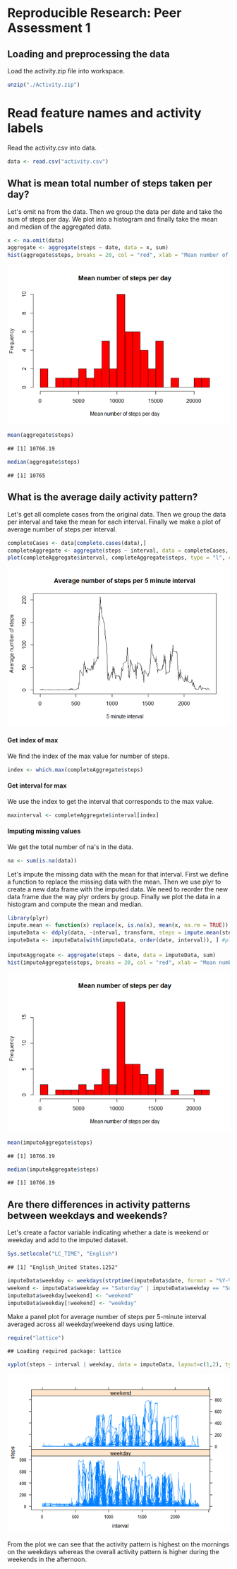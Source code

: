 # Reproducible Research: Peer Assessment 1


## Loading and preprocessing the data
Load the activity.zip file into workspace.

```r
unzip("./Activity.zip")
```
        
# Read feature names and activity labels
Read the activity.csv into data.

```r
data <- read.csv("activity.csv")
```


## What is mean total number of steps taken per day?
Let's omit na from the data. Then we group the data per date and take the sum of steps per day. We plot into a histogram and finally take the mean and median of the aggregated data.

```r
x <- na.omit(data)
aggregate <- aggregate(steps ~ date, data = x, sum)
hist(aggregate$steps, breaks = 20, col = "red", xlab = "Mean number of steps per day", main = "Mean number of steps per day")
```

![](./PA1_template_files/figure-html/unnamed-chunk-3-1.png) 

```r
mean(aggregate$steps)
```

```
## [1] 10766.19
```

```r
median(aggregate$steps)
```

```
## [1] 10765
```



## What is the average daily activity pattern?
Let's get all complete cases from the original data. Then we group the data per interval and take the mean for each interval. Finally we make a plot of average number of steps per interval.

```r
completeCases <- data[complete.cases(data),]
completeAggregate <- aggregate(steps ~ interval, data = completeCases, mean)
plot(completeAggregate$interval, completeAggregate$steps, type = "l", col = "Black", main = "Average number of steps per 5 minute interval", xlab = "5 minute interval", ylab = "Average number of steps")    
```

![](./PA1_template_files/figure-html/unnamed-chunk-4-1.png) 

#### Get index of max
We find the index of the max value for number of steps.

```r
index <- which.max(completeAggregate$steps)
```

#### Get interval for max
We use the index to get the interval that corresponds to the max value.

```r
maxinterval <- completeAggregate$interval[index]
```

#### Imputing missing values
We get the total number of na's in the data.

```r
na <- sum(is.na(data))
```

Let's impute the missing data with the mean for that interval.
First we define a function to replace the missing data with the mean.
Then we use plyr to create a new data frame with the imputed data.
We need to reorder the new data frame due the way plyr orders by group.
Finally we plot the data in a histogram and compute the mean and median.

```r
library(plyr)
impute.mean <- function(x) replace(x, is.na(x), mean(x, na.rm = TRUE))
imputeData <- ddply(data, ~interval, transform, steps = impute.mean(steps))
imputeData <- imputeData[with(imputeData, order(date, interval)), ] #plyr orders by group so we have to reorder

imputeAggregate <- aggregate(steps ~ date, data = imputeData, sum)
hist(imputeAggregate$steps, breaks = 20, col = "red", xlab = "Mean number of steps per day", main = "Mean number of steps per day")
```

![](./PA1_template_files/figure-html/unnamed-chunk-8-1.png) 

```r
mean(imputeAggregate$steps)
```

```
## [1] 10766.19
```

```r
median(imputeAggregate$steps)
```

```
## [1] 10766.19
```


## Are there differences in activity patterns between weekdays and weekends?

Let's create a factor variable indicating whether a date is weekend or weekday and add to the imputed dataset.

```r
Sys.setlocale("LC_TIME", "English")
```

```
## [1] "English_United States.1252"
```

```r
imputeData$weekday <- weekdays(strptime(imputeData$date, format = "%Y-%m-%d"))
weekend <- imputeData$weekday == "Saturday" | imputeData$weekday == "Sunday"
imputeData$weekday[weekend] <- "weekend"
imputeData$weekday[!weekend] <- "weekday"
```
Make a panel plot for average number of steps per 5-minute interval averaged across all weekday/weekend days using lattice.

```r
require("lattice")
```

```
## Loading required package: lattice
```

```r
xyplot(steps ~ interval | weekday, data = imputeData, layout=c(1,2), type="l")
```

![](./PA1_template_files/figure-html/unnamed-chunk-10-1.png) 

From the plot we can see that the activity pattern is highest on the mornings on the weekdays whereas the overall activity pattern is higher during the weekends in the afternoon.
